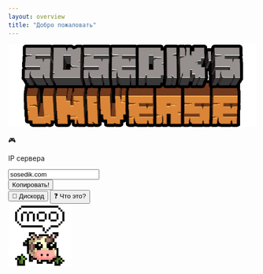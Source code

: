 ```yaml
---
layout: overview
title: "Добро пожаловать"
---
```


<div class="server">
    <img src="./assets/server_logo.png" draggable="false" alt="Server Logo" class="server-logo">
    <div class="server-background center-column">
        <div class="ip center-column">
            <p class="ip-text">🎮</p>
            <p class="ip-text">IP сервера</p>
            <form class="ip-input"><input class="mc mc-white" type="text" id="server-ip" name="server-ip" value="sosedik.com"></form>
            <button id="ip-button" class="menu-button mc mc-white" onclick="copyIp();"><span id="ip-title" class="ip-title">Копировать!</span></button>
        </div>
        <div class="bottom-buttons">
            <button id="discord-button" class="menu-button mc mc-white" onclick="window.open('https://discord.gg/vrMgAsXK8z', '_blank');">👾 Дискорд</button>
            <button id="wiki-button" class="menu-button mc mc-white" onclick="location.href='./wiki.html'" type="button">❓ Что это?</button>
        </div>
    </div>
    <img src="./assets/moople_logo.svg" draggable="false" alt="Moople Logo" class="moople-logo">
</div>

